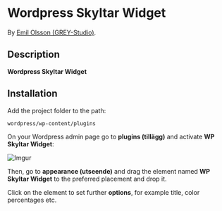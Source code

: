 # Wordpress Skyltar Widget

By [Emil Olsson (GREY-Studio)](https://github.com/GREY-Studio/).

## Description
**Wordpress Skyltar Widget**

## Installation

Add the project folder to the path:

```console
wordpress/wp-content/plugins
```

On your Wordpress admin page go to **plugins (tillägg)** and activate **WP Skyltar Widget**:

![Imgur](http://i.imgur.com/U7uzSBh.png)

Then, go to **appearance (utseende)** and drag the element named **WP Skyltar Widget** to the preferred placement and drop it.

Click on the element to set further **options**, for example title, color percentages etc.
